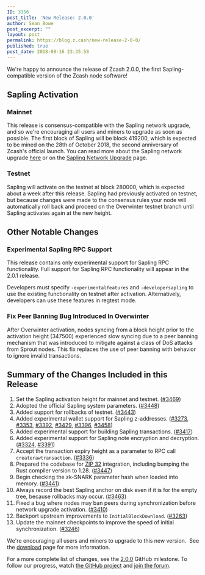 ```yaml
---
ID: 3356
post_title: 'New Release: 2.0.0'
author: Sean Bowe
post_excerpt: ""
layout: post
permalink: https://blog.z.cash/new-release-2-0-0/
published: true
post_date: 2018-08-16 23:35:58
---
```

We're happy to announce the release of Zcash 2.0.0, the first Sapling-compatible version of the Zcash node software!
<h2>Sapling Activation</h2>
<h3>Mainnet</h3>
This release is consensus-compatible with the Sapling network upgrade, and so we're encouraging all users and miners to upgrade as soon as possible. The first block of Sapling will be block 419200, which is expected to be mined on the 28th of October 2018, the second anniversary of Zcash's official launch. You can read more about the Sapling network upgrade <a href="https://blog.z.cash/whats-new-in-sapling/">here</a> or on the <a href="https://z.cash/upgrade/sapling.html">Sapling Network Upgrade</a> page.
<h3>Testnet</h3>
Sapling will activate on the testnet at block 280000, which is expected about a week after this release. Sapling had previously activated on testnet, but because changes were made to the consensus rules your node will automatically roll back and proceed on the Overwinter testnet branch until Sapling activates again at the new height.
<h2>Other Notable Changes</h2>
<h3>Experimental Sapling RPC Support</h3>
This release contains only experimental support for Sapling RPC functionality. Full support for Sapling RPC functionality will appear in the 2.0.1 release.

Developers must specify <code>-experimentalfeatures</code> and <code>-developersapling</code> to use the existing functionality on testnet after activation. Alternatively, developers can use these features in regtest mode.
<h3>Fix Peer Banning Bug Introduced In Overwinter</h3>
After Overwinter activation, nodes syncing from a block height prior to the activation height (347500) experienced slow syncing due to a peer banning mechanism that was introduced to mitigate against a class of DoS attacks from Sprout nodes. This fix replaces the use of peer banning with behavior to ignore invalid transactions.
<h2>Summary of the Changes Included in this Release</h2>
<ol>
 	<li>Set the Sapling activation height for mainnet and testnet. (<a href="https://github.com/zcash/zcash/pull/3469">#3469</a>)</li>
 	<li>Adopted the official Sapling system parameters. (<a href="https://github.com/zcash/zcash/pull/3448">#3448</a>)</li>
 	<li>Added support for rollbacks of testnet. (<a href="https://github.com/zcash/zcash/pull/3443">#3443</a>)</li>
 	<li>Added experimental wallet support for Sapling z-addresses. (<a href="https://github.com/zcash/zcash/pull/3273">#3273</a>, <a href="https://github.com/zcash/zcash/pull/3353">#3353</a>, <a href="https://github.com/zcash/zcash/pull/3392">#3392</a>, <a href="https://github.com/zcash/zcash/pull/3429">#3429</a>, <a href="https://github.com/zcash/zcash/pull/3396">#3396</a>, <a href="https://github.com/zcash/zcash/pull/3458">#3458</a>)</li>
 	<li>Added experimental support for building Sapling transactions. (<a href="https://github.com/zcash/zcash/pull/3417">#3417</a>)</li>
 	<li>Added experimental support for Sapling note encryption and decryption. (<a href="https://github.com/zcash/zcash/pull/3324">#3324</a>, <a href="https://github.com/zcash/zcash/pull/3391">#3391</a>)</li>
 	<li>Accept the transaction expiry height as a parameter to RPC call <code>createrawtransaction</code>. (<a href="https://github.com/zcash/zcash/pull/3336">#3336</a>)</li>
 	<li>Prepared the codebase for <a href="https://github.com/zcash/zips/pull/157">ZIP 32</a> integration, including bumping the Rust compiler version to 1.28. (<a href="https://github.com/zcash/zcash/pull/3447">#3447</a>)</li>
 	<li>Begin checking the zk-SNARK parameter hash when loaded into memory. (<a href="https://github.com/zcash/zcash/pull/3441">#3441</a>)</li>
 	<li>Always record the best Sapling anchor on disk even if it is for the empty tree, because rollbacks may occur. (<a href="https://github.com/zcash/zcash/pull/3463">#3463</a>)</li>
 	<li>Fixed a bug where nodes may ban peers during synchronization before network upgrade activation. (<a href="https://github.com/zcash/zcash/pull/3410">#3410</a>)</li>
 	<li>Backport upstream improvements to <code>InitialBlockDownload</code>. (<a href="https://github.com/zcash/zcash/pull/3263">#3263</a>)</li>
 	<li>Update the mainnet checkpoints to improve the speed of initial synchronization. (<a href="https://github.com/zcash/zcash/pull/3246">#3246</a>)</li>
</ol>
We're encouraging all users and miners to upgrade to this new version.  See the <a href="https://z.cash/download.html">download</a> page for more information.

For a more complete list of changes, see the <a href="https://github.com/zcash/zcash/milestone/73?closed=1">2.0.0</a> GitHub milestone. To follow our progress, watch <a class="reference external" href="https://github.com/zcash/zcash/milestones">the GitHub project</a> and <a class="reference external" href="https://forum.z.cash/">join the forum</a>.

&nbsp;